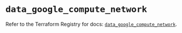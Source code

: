 # `data_google_compute_network`

Refer to the Terraform Registry for docs: [`data_google_compute_network`](https://registry.terraform.io/providers/hashicorp/google/6.7.0/docs/data-sources/compute_network).
